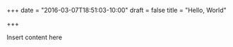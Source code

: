 +++
date = "2016-03-07T18:51:03-10:00"
draft = false
title = "Hello, World"

+++

Insert content here
